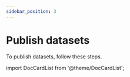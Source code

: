 ```yaml
---
sidebar_position: 3
---
```


# Publish datasets

To publish datasets, follow these steps.

import DocCardList from '@theme/DocCardList';

<DocCardList />

